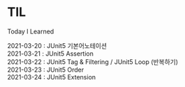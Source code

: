 # TIL
Today I Learned

2021-03-20 : JUnit5 기본어노테이션 <br>
2021-03-21 : JUnit5 Assertion <br>
2021-03-22 : JUnit5 Tag & Filtering / JUnit5 Loop (반복하기) <br>
2021-03-23 : JUnit5 Order <br>
2021-03-24 : JUnit5 Extension <br>
